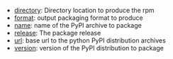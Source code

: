 * [directory](options/directory/index.html): Directory location to produce the rpm
* [format](options/format/index.html): output packaging format to produce
* [name](options/name/index.html): name of the PyPI archive to package
* [release](options/release/index.html): The package release
* [url](options/url/index.html): base url to the python PyPI distribution archives
* [version](options/version/index.html): version of the PyPI distribution to package

